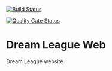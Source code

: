 [![Build Status](https://dev.azure.com/johnwatson484/John%20D%20Watson/_apis/build/status/Dream%20League%20Web?branchName=master)](https://dev.azure.com/johnwatson484/John%20D%20Watson/_build/latest?definitionId=42&branchName=master)

[![Quality Gate Status](https://sonarcloud.io/api/project_badges/measure?project=johnwatson484_dream-league-web&metric=alert_status)](https://sonarcloud.io/dashboard?id=johnwatson484_dream-league-web)

# Dream League Web
Dream League website
